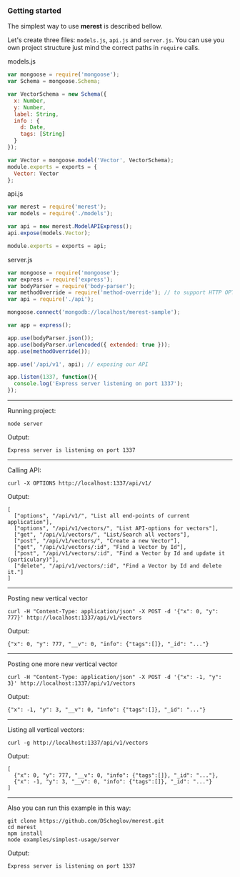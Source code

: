 ### Getting started

The simplest way to use **merest** is described bellow.

Let's create three files: `models.js`, `api.js` and `server.js`.
You can use you own project structure just mind the correct paths
in `require` calls.


models.js
```javascript
var mongoose = require('mongoose');
var Schema = mongoose.Schema;

var VectorSchema = new Schema({
  x: Number,
  y: Number,
  label: String,
  info : {
    d: Date,
    tags: [String]
  }
});

var Vector = mongoose.model('Vector', VectorSchema);
module.exports = exports = {
  Vector: Vector
};
```

api.js
```javascript
var merest = require('merest');
var models = require('./models');

var api = new merest.ModelAPIExpress();
api.expose(models.Vector);

module.exports = exports = api;
```
server.js
```javascript
var mongoose = require('mongoose');
var express = require('express');
var bodyParser = require('body-parser');
var methodOverride = require('method-override'); // to support HTTP OPTIONS
var api = require('./api');

mongoose.connect('mongodb://localhost/merest-sample');

var app = express();

app.use(bodyParser.json());
app.use(bodyParser.urlencoded({ extended: true }));
app.use(methodOverride());

app.use('/api/v1', api); // exposing our API

app.listen(1337, function(){
  console.log('Express server listening on port 1337');
});
```
-----------------------------------------------------------
Running project:
```shell
node server
```
Output:
```shell
Express server is listening on port 1337
```
-----------------------------------------------------------
Calling API:
```shell
curl -X OPTIONS http://localhost:1337/api/v1/
```
Output:
```shell
[
  ["options", "/api/v1/", "List all end-points of current application"],
  ["options", "/api/v1/vectors/", "List API-options for vectors"],
  ["get", "/api/v1/vectors/", "List/Search all vectors"],
  ["post", "/api/v1/vectors/", "Create a new Vector"],
  ["get", "/api/v1/vectors/:id", "Find a Vector by Id"],
  ["post", "/api/v1/vectors/:id", "Find a Vector by Id and update it (particulary)"],
  ["delete", "/api/v1/vectors/:id", "Find a Vector by Id and delete it."]
]
```
----------------------------------------------
Posting new vertical vector
```shell
curl -H "Content-Type: application/json" -X POST -d '{"x": 0, "y": 777}' http://localhost:1337/api/v1/vectors
```
Output:
```shell
{"x": 0, "y": 777, "__v": 0, "info": {"tags":[]}, "_id": "..."}
```
----------------------------------------------
Posting one more new vertical vector
```shell
curl -H "Content-Type: application/json" -X POST -d '{"x": -1, "y": 3}' http://localhost:1337/api/v1/vectors
```
Output:
```shell
{"x": -1, "y": 3, "__v": 0, "info": {"tags":[]}, "_id": "..."}
```
----------------------------------------------
Listing all vertical vectors:
```shell
сurl -g http://localhost:1337/api/v1/vectors
```
Output:
```shell
[
  {"x": 0, "y": 777, "__v": 0, "info": {"tags":[]}, "_id": "..."},
  {"x": -1, "y": 3, "__v": 0, "info": {"tags":[]}, "_id": "..."}
]
```

----------------------------------------------
Also you can run this example in this way:

```shell
git clone https://github.com/DScheglov/merest.git
cd merest
npm install
node examples/simplest-usage/server
```
Output:
```shell
Express server is listening on port 1337
```

